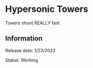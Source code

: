 # Hypersonic Towers
Towers shoot REALLY fast.

## Information
Release date: 1/23/2022

Status: Working
